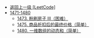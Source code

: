 - [返回上一级 [LeetCode]](LeetCode/)
- [1471-1480](LeetCode/1471-1480/)
  - [1473. 粉刷房子 III（困难）](LeetCode/1471-1480/1473.%20粉刷房子%20III（困难）.md)
  - [1475. 商品折扣后的最终价格（简单）](LeetCode/1471-1480/1475.%20商品折扣后的最终价格（简单）.md)
  - [1480. 一维数组的动态和（简单）](LeetCode/1471-1480/1480.%20一维数组的动态和（简单）.md)
